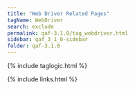 ```yaml
---
title: "Web Driver Related Pages"
tagName: WebDriver
search: exclude
permalink: qaf-3.1.0/tag_webdriver.html
sidebar: qaf_3_1_0-sidebar
folder: qaf-3.1.0
---
```

{% include taglogic.html %}

{% include links.html %}
